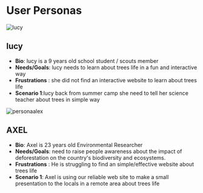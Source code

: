 # User Personas

![lucy](https://ibb.co/nb0spqR)

## lucy

- **Bio**:  lucy is  a  9 years old  school student / scouts member
- **Needs/Goals**: lucy  needs to learn about trees life in a fun and interactive way
- **Frustrations** : she did not find an interactive website  to learn about trees life
- **Scenario 1**:lucy back from summer camp she need to tell her science teacher about trees in simple way

![personaalex](https://user-images.githubusercontent.com/124396156/229545830-127f5ddc-6d41-49a5-b6e7-522f6e09bebd.jpg)

## AXEL

- **Bio**:  Axel is 23 years old Environmental Researcher
- **Needs/Goals**:  need to  raise  people awareness about the impact of deforestation on the country's biodiversity and ecosystems.
- **Frustrations** : He is struggling to find an simple/effective website about trees life  
- **Scenario 1**:  Axel is using our  reliable  web site to make a small presentation  to the locals in a remote area about trees life
  